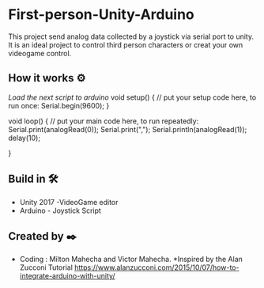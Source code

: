 # First-person-Unity-Arduino
This project send analog data collected by a joystick via serial port to unity. It is an ideal project to control third person characters or creat your own videogame control.  

## How it works ⚙️
_Load the next script to arduino_
void setup() {
  // put your setup code here, to run once:
   Serial.begin(9600);
}

void loop() {
  // put your main code here, to run repeatedly:
  Serial.print(analogRead(0));
  Serial.print(",");
  Serial.println(analogRead(1));
  delay(10);

}



## Build in 🛠️
* Unity 2017  -VideoGame editor
* Arduino - Joystick Script



## Created by ✒️
* Coding : Milton Mahecha and Victor Mahecha.
*Inspired by the Alan Zucconi Tutorial https://www.alanzucconi.com/2015/10/07/how-to-integrate-arduino-with-unity/

